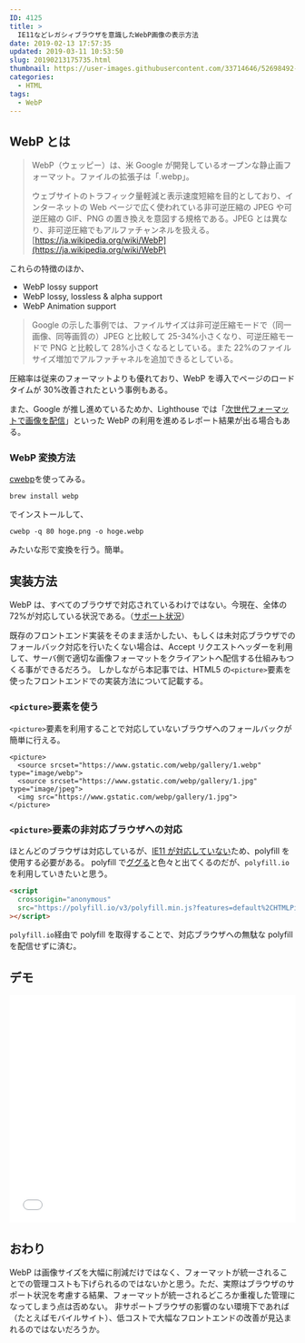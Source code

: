 ```yaml
---
ID: 4125
title: >
  IE11などレガシィブラウザを意識したWebP画像の表示方法
date: 2019-02-13 17:57:35
updated: 2019-03-11 10:53:50
slug: 20190213175735.html
thumbnail: https://user-images.githubusercontent.com/33714646/52698492-e8ee5e80-2fb6-11e9-875d-4196c1cc31df.png
categories:
  - HTML
tags:
  - WebP
---
```


## WebP とは

> WebP（ウェッピー）は、米 Google が開発しているオープンな静止画フォーマット。ファイルの拡張子は「.webp」。
>
> ウェブサイトのトラフィック量軽減と表示速度短縮を目的としており、インターネットの Web ページで広く使われている非可逆圧縮の JPEG や可逆圧縮の GIF、PNG の置き換えを意図する規格である。JPEG とは異なり、非可逆圧縮でもアルファチャンネルを扱える。
> [https://ja.wikipedia.org/wiki/WebP](https://ja.wikipedia.org/wiki/WebP)

これらの特徴のほか、

- WebP lossy support
- WebP lossy, lossless & alpha support
- WebP Animation support

> Google の示した事例では、ファイルサイズは非可逆圧縮モードで（同一画像、同等画質の）JPEG と比較して 25-34%小さくなり、可逆圧縮モードで PNG と比較して 28%小さくなるとしている。また 22%のファイルサイズ増加でアルファチャネルを追加できるとしている。

圧縮率は従来のフォーマットよりも優れており、WebP を導入でページのロードタイムが 30%改善されたという事例もある。

また、Google が推し進めているためか、Lighthouse では「[次世代フォーマットで画像を配信](https://developers.google.com/web/tools/lighthouse/audits/webp)」といった WebP の利用を進めるレポート結果が出る場合もある。

### WebP 変換方法

[cwebp](https://developers.google.com/speed/webp/docs/cwebp)を使ってみる。

```
brew install webp
```

でインストールして、

```
cwebp -q 80 hoge.png -o hoge.webp
```

みたいな形で変換を行う。簡単。

## 実装方法

WebP は、すべてのブラウザで対応されているわけではない。今現在、全体の 72%が対応している状況である。（[サポート状況](https://caniuse.com/#feat=webp)）

既存のフロントエンド実装をそのまま活かしたい、もしくは未対応ブラウザでのフォールバック対応を行いたくない場合は、Accept リクエストヘッダーを利用して、サーバ側で適切な画像フォーマットをクライアントへ配信する仕組みもつくる事ができるだろう。
しかしながら本記事では、HTML5 の`<picture>`要素を使ったフロントエンドでの実装方法について記載する。

### `<picture>`要素を使う

`<picture>`要素を利用することで対応していないブラウザへのフォールバックが簡単に行える。

```language-html
<picture>
  <source srcset="https://www.gstatic.com/webp/gallery/1.webp" type="image/webp">
  <source srcset="https://www.gstatic.com/webp/gallery/1.jpg" type="image/jpeg">
  <img src="https://www.gstatic.com/webp/gallery/1.jpg">
</picture>
```

### `<picture>`要素の非対応ブラウザへの対応

ほとんどのブラウザは対応しているが、[IE11 が対応していない](https://caniuse.com/#feat=picture)ため、polyfill を使用する必要がある。
polyfill で[ググる](https://www.google.com/search?q=picture+polyfill)と色々と出てくるのだが、`polyfill.io`を利用していきたいと思う。

```html
<script
  crossorigin="anonymous"
  src="https://polyfill.io/v3/polyfill.min.js?features=default%2CHTMLPictureElement"
></script>
```

`polyfill.io`経由で polyfill を取得することで、対応ブラウザへの無駄な polyfill を配信せずに済む。

## デモ

<iframe height="400" style="width: 100%;" scrolling="no" title="Cases using WebP images" src="//codepen.io/hiro0218/embed/RvyELw/?height=265&theme-id=light&default-tab=result" frameborder="no" allowtransparency="true" allowfullscreen="true">
  See the Pen <a href='https://codepen.io/hiro0218/pen/RvyELw/'>Cases using WebP images</a> by hiro
  (<a href='https://codepen.io/hiro0218'>@hiro0218</a>) on <a href='https://codepen.io'>CodePen</a>.
</iframe>

## おわり

WebP は画像サイズを大幅に削減だけではなく、フォーマットが統一されることでの管理コストも下げられるのではないかと思う。ただ、実際はブラウザのサポート状況を考慮する結果、フォーマットが統一されるどころか重複した管理になってしまう点は否めない。
非サポートブラウザの影響のない環境下であれば（たとえばモバイルサイト）、低コストで大幅なフロントエンドの改善が見込まれるのではないだろうか。
